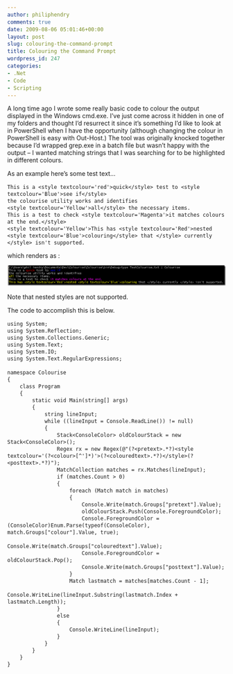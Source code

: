```yaml
---
author: philiphendry
comments: true
date: 2009-08-06 05:01:46+00:00
layout: post
slug: colouring-the-command-prompt
title: Colouring the Command Prompt
wordpress_id: 247
categories:
- .Net
- Code
- Scripting
---
```


A long time ago I wrote some really basic code to colour the output displayed in the Windows cmd.exe. I’ve just come across it hidden in one of my folders and thought I’d resurrect it since it’s something I’d like to look at in PowerShell when I have the opportunity (although changing the colour in PowerShell is easy with Out-Host.) The tool was originally knocked together because I’d wrapped grep.exe in a batch file but wasn’t happy with the output – I wanted matching strings that I was searching for to be highlighted in different colours.

 

As an example here’s some test text…

 
    
    This is a <style textcolour='red'>quick</style> test to <style textcolour='Blue'>see if</style>
    the colourise utility works and identifies
    <style textcolour='Yellow'>all</style> the necessary items.
    This is a test to check <style textcolour='Magenta'>it matches colours at the end.</style>
    <style textcolour='Yellow'>This has <style textcolour='Red'>nested <style textcolour='Blue'>colouring</style> that </style> currently </style> isn't supported.



which renders as :

[![image](/assets/2009/08/image_thumb.png)](/assets/2009/08/image.png)

Note that nested styles are not supported.

The code to accomplish this is below.
    
```
using System;
using System.Reflection;
using System.Collections.Generic;
using System.Text;
using System.IO;
using System.Text.RegularExpressions;

namespace Colourise
{
    class Program
    {
        static void Main(string[] args)
        {
            string lineInput;
            while ((lineInput = Console.ReadLine()) != null)
            {
                Stack<ConsoleColor> oldColourStack = new Stack<ConsoleColor>();
                Regex rx = new Regex(@"(?<pretext>.*?)<style textcolour='(?<colour>[^']*)'>(?<colouredtext>.*?)</style>(?<posttext>.*?)");
                MatchCollection matches = rx.Matches(lineInput);
                if (matches.Count > 0)
                {
                    foreach (Match match in matches)
                    {
                        Console.Write(match.Groups["pretext"].Value);
                        oldColourStack.Push(Console.ForegroundColor);
                        Console.ForegroundColor = (ConsoleColor)Enum.Parse(typeof(ConsoleColor), match.Groups["colour"].Value, true);
                        Console.Write(match.Groups["colouredtext"].Value);
                        Console.ForegroundColor = oldColourStack.Pop();
                        Console.Write(match.Groups["posttext"].Value);
                    }
                    Match lastmatch = matches[matches.Count - 1];
                    Console.WriteLine(lineInput.Substring(lastmatch.Index + lastmatch.Length));
                }
                else
                {
                    Console.WriteLine(lineInput);
                }
            }
        }
    }
}
```